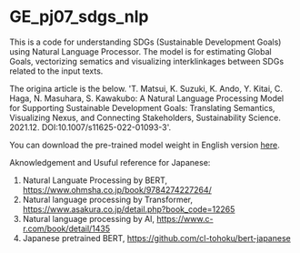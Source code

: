 # GE_pj07_sdgs_nlp

This is a code for understanding SDGs (Sustainable Development Goals) using Natural Language Processor.
The model is for estimating Global Goals, vectorizing sematics and visualizing interklinkages between SDGs related to the input texts.

The origina article is the below.
'T. Matsui, K. Suzuki, K. Ando, Y. Kitai, C. Haga, N. Masuhara, S. Kawakubo: A Natural Language Processing Model for Supporting Sustainable Development Goals: Translating Semantics, Visualizing Nexus, and Connecting Stakeholders, Sustainability Science. 2021.12. DOI:10.1007/s11625-022-01093-3'.

You can download the pre-trained model weight in English version <a href = "https://www.dropbox.com/s/wj7th9x8uqu01st/model_weight_gpu.pth?dl=0">here</a>.

Aknowledgement and Usuful reference for Japanese:
1. Natural Languate Processing by BERT, https://www.ohmsha.co.jp/book/9784274227264/
2. Natural language processing by Transformer, https://www.asakura.co.jp/detail.php?book_code=12265
3. Natural language processing by AI, https://www.c-r.com/book/detail/1435
4. Japanese pretrained BERT, https://github.com/cl-tohoku/bert-japanese
